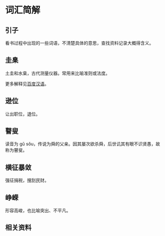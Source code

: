 # 词汇简解

## 引子
看书过程中出现的一些词语，不清楚具体的意思，查找资料记录大概得含义。

## 圭臬
土圭和水臬，古代测量仪器。常用来比喻准则或法度。

更多解释见[百度汉语][url-1]。

## 逊位
让出职位，退位。


## 瞽叟
读音为 gǔ sǒu，传说为舜的父亲。因其屡次欲杀舜，后世讥其有眼不识贤愚，故称为瞽叟。

## 横征暴敛
强征捐税，搜刮民财。

## 峥嵘
形容高峻，也比喻突出、不平凡。


## 相关资料




[url-1]:https://hanyu.baidu.com/s?wd=%E5%9C%AD%E8%87%AC&ptype=zici&tn=sug_click